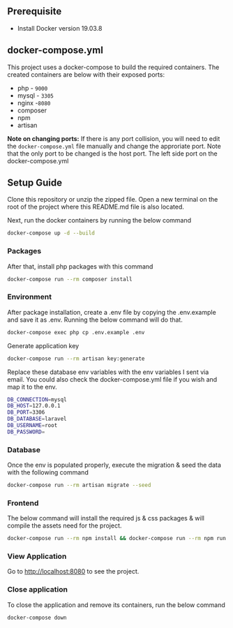 ## Prerequisite
- Install Docker version 19.03.8

## docker-compose.yml
This project uses a docker-compose to build the required containers. The created containers are below with their exposed ports:
- php - `9000`
- mysql - `3305`
- nginx -`8080`
- composer 
- npm
- artisan

**Note on changing ports:** 
If there is any port collision, you will need to edit the `docker-compose.yml` file manually and change the approriate port.
Note that the only port to be changed is the host port. The left side port on the docker-compose.yml

## Setup Guide

Clone this repository or unzip the zipped file. Open a new terminal on the root of the project where this README.md file is also located.

Next, run the docker containers by running the below command
```sh 
docker-compose up -d --build
```

### Packages
After that, install php packages with this command
```sh 
docker-compose run --rm composer install
```

### Environment 
After package installation, create a .env file by copying the .env.example and save it as .env. Running the below command will do that.
```sh
docker-compose exec php cp .env.example .env
```

Generate application key
```sh
docker-compose run --rm artisan key:generate
```

Replace these database env variables with the env variables I sent via email. You could also check the docker-compose.yml file if you wish and map it to the env.
```sh
DB_CONNECTION=mysql
DB_HOST=127.0.0.1
DB_PORT=3306
DB_DATABASE=laravel
DB_USERNAME=root
DB_PASSWORD=
``` 

### Database
Once the env is populated properly, execute the migration & seed the data with the following command

```sh 
docker-compose run --rm artisan migrate --seed
``` 

### Frontend
The below command will install the required js & css packages & will compile the assets need for the project.

```sh
docker-compose run --rm npm install && docker-compose run --rm npm run dev
```

### View Application
Go to [http://localhost:8080](http://localhost:8080 "Go to Project") to see the project.


### Close application
To close the application and remove its containers, run the below command
```sh
docker-compose down
```

